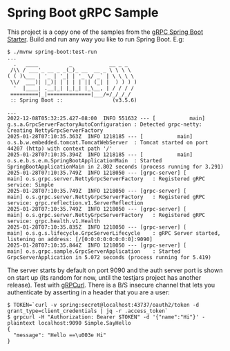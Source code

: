 # Spring Boot gRPC Sample

This project is a copy one of the samples from the [gRPC Spring Boot Starter](https://github.com/yidongnan/grpc-spring-boot-starter/blob/master/examples/local-grpc-server/build.gradle). Build and run any way you like to run Spring Boot. E.g:

```
$ ./mvnw spring-boot:test-run
...
  .   ____          _            __ _ _
 /\\ / ___'_ __ _ _(_)_ __  __ _ \ \ \ \
( ( )\___ | '_ | '_| | '_ \/ _` | \ \ \ \
 \\/  ___)| |_)| | | | | || (_| |  ) ) ) )
  '  |____| .__|_| |_|_| |_\__, | / / / /
 =========|_|==============|___/=/_/_/_/
 :: Spring Boot ::                (v3.5.6)

...
2022-12-08T05:32:25.427-08:00  INFO 551632 --- [           main] g.s.a.GrpcServerFactoryAutoConfiguration : Detected grpc-netty: Creating NettyGrpcServerFactory
2025-01-28T07:10:35.363Z  INFO 1218185 --- [           main] o.s.b.w.embedded.tomcat.TomcatWebServer  : Tomcat started on port 44207 (http) with context path '/'
2025-01-28T07:10:35.394Z  INFO 1218185 --- [           main] o.s.e.b.s.e.m.SpringBootApplicationMain  : Started SpringBootApplicationMain in 2.802 seconds (process running for 3.291)
2025-01-28T07:10:35.749Z  INFO 1218050 --- [grpc-server] [           main] o.s.grpc.server.NettyGrpcServerFactory   : Registered gRPC service: Simple
2025-01-28T07:10:35.749Z  INFO 1218050 --- [grpc-server] [           main] o.s.grpc.server.NettyGrpcServerFactory   : Registered gRPC service: grpc.reflection.v1.ServerReflection
2025-01-28T07:10:35.749Z  INFO 1218050 --- [grpc-server] [           main] o.s.grpc.server.NettyGrpcServerFactory   : Registered gRPC service: grpc.health.v1.Health
2025-01-28T07:10:35.835Z  INFO 1218050 --- [grpc-server] [           main] o.s.g.s.lifecycle.GrpcServerLifecycle    : gRPC Server started, listening on address: [/[0:0:0:0:0:0:0:0]:9090]
2025-01-28T07:10:35.844Z  INFO 1218050 --- [grpc-server] [           main] o.s.grpc.sample.GrpcServerApplication    : Started GrpcServerApplication in 5.072 seconds (process running for 5.419)
```

The server starts by default on port 9090 and the auth server port is shown on start up (its random for now, until the testjars project has another release). Test with [gRPCurl](https://github.com/fullstorydev/grpcurl).  There is a B/S insecure channel that lets you authenticate by asserting in a header that you are a user:

```
$ TOKEN=`curl -v spring:secret@localhost:43737/oauth2/token -d grant_type=client_credentials | jq -r .access_token`
$ grpcurl -H "Authorization: Bearer $TOKEN" -d '{"name":"Hi"}' -plaintext localhost:9090 Simple.SayHello
{
  "message": "Hello ==\u003e Hi"
}
```
